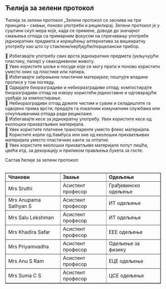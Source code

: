 <h2>Ћелија за зелени протокол</h2>
<p>  
Ћелија за зелени протокол
„Зелени протокол се заснива на три принципа – смањи, поново употреби и рециклирај. Зелени протокол је у суштини скуп мера које, када се примене, доводе до значајног смањења отпада са примарним фокусом на спречавању употребе једнократних предмета и коришћењу алтернатива за вишекратну употребу као што су стаклени/нерђајући/порцелански прибор.
</p>
<p>		Избегавајте употребу свих врста једнократних предмета (укључујући пластику, папир) у свакодневном животу.<br/>
	Увек користите шоље и посуде које се могу прати и поново користити уместо оних од пластике или папира.<br/>
	Избегавајте забрањене пластичне материјале; поштујте владине прописе у том погледу.<br/>
	Одвајајте биоразградиви и небиоразградиви отпад; компостирајте биоразградиви отпад на извору користећи једноставне и одговарајуће уређаје за компостирање.<br/>
	Небиоразградиви отпад држите чистим и сувим и складиштите га одвојено према врсти; предајте га локалним комуналним службама или откупљивачима отпада ради рециклаже.<br/>
	Избегавајте кесе за једнократну употребу. Увек користите кесе од еколошки прихватљивих материјала.<br/>
	Увек користите платнене транспаренте уместо флекс материјала.<br/>
	Користите корпе од бамбуса или оне од еколошки прихватљивих материјала уместо пластичних канти за отпатке.<br/>
	Увек користите еколошки прихватљиве материјале попут лишћа, цвећа итд. за декорацију и приликом прављења букета за госте.<br/>

 
Састав ћелије за зелени протокол:<br/><br/>
<table border="1" cellpadding="8" style="border-collapse:collapse;">
<tr><td><strong> Чланови</strong></td><td><strong>Звање</strong></td><td><strong>Одељење</strong></td></tr>
<tr><td>Mrs Sruthi </td><td> Асистент професор</td><td>Грађевинско одељење</td></tr>
<tr><td> Mrs Anupama Sathyan S  </td><td> Асистент професор </td><td>ИТ одељење</td></tr>
<tr><td> Mrs Salu Lekshman </td><td> Асистент професор </td><td>ИТ одељење</td></tr>
<tr><td> Mrs Khadira Safar</td><td> Асистент професор </td><td> ЕЕЕ одељење</td></tr>
<tr><td> Mrs Priyamvadha</td><td> Асистент професор </td><td> Одељење за физику</td></tr>
<tr><td> Mrs Anu S Ram</td><td> Асистент професор </td><td>ЕЦЕ одељење</td></tr>
<tr><td> Mrs Suma C S	</td><td> Асистент професор </td><td>ЦСЕ одељење</td></tr>
</table>
</p></div>